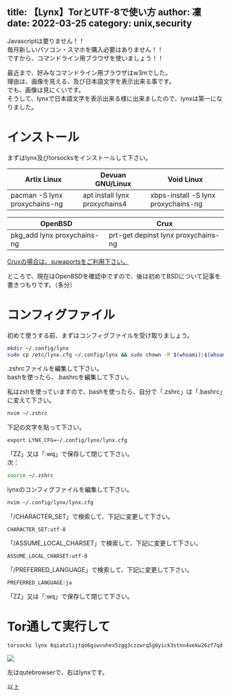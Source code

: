 title: 【Lynx】TorとUTF-8で使い方
author: 凜
date: 2022-03-25
category: unix,security
----
Javascriptは要りません！！\
毎月新しいパソコン・スマホを購入必要はありません！！\
ですから、コマンドライン用ブラウザを使いましょう！！

最近まで、好みなコマンドライン用ブラウザはw3mでした。\
理由は、画像を見える、及び日本語文字を表示出来る事です。\
でも、画像は見にくいです。\
そうして、lynxで日本語文字を表示出来る様に出来ましたので、lynxは第一になりました。

# インストール

まずはlynx及びtorsocksをインストールして下さい。

|          Artix Linux          |        Devuan GNU/Linux       |              Void Linux             |
| ----------------------------- | ----------------------------- | ----------------------------------- |
| pacman -S lynx proxychains-ng | apt install lynx proxychains4 | xbps-install -S lynx proxychains-ng |

|           OpenBSD           |                 Crux                |
| --------------------------- | ----------------------------------- |
| pkg_add lynx proxychains-ng | prt-get depinst lynx proxychains-ng |

[Cruxの場合は、suwaportsをご利用下さい。](https://crux.ninja/portdb/collection/suwaports/)

ところで、現在はOpenBSDを確認中ですので、後は初めてBSDについて記事を書きつもりです。（多分）

# コンフィグファイル

初めて使うする前、まずはコンフィグファイルを受け取りましょう。

```sh
mkdir ~/.config/lynx
sudo cp /etc/lynx.cfg ~/.config/lynx && sudo chown -R $(whoami):$(whoami) ~/.config/lynx
```

.zshrcファイルを編集して下さい。\
bashを使ったら、.bashrcを編集して下さい。

私はzshを使っていますので、bashを使ったら、自分で「.zshrc」は「.bashrc」に変えて下さい。

```sh
nvim ~/.zshrc
```

下記の文字を貼って下さい。

```
export LYNX_CFG=~/.config/lynx/lynx.cfg
```

「ZZ」又は「:wq」で保存して閉じて下さい。\
次：

```sh
source ~/.zshrc
```

lynxのコンフィグファイルを編集して下さい。

```sh
nvim ~/.config/lynx/lynx.cfg
```

「/CHARACTER_SET」で検索して、下記に変更して下さい。

```
CHARACTER_SET:utf-8
```

「/ASSUME_LOCAL_CHARSET」で検索して、下記に変更して下さい。

```
ASSUME_LOCAL_CHARSET:utf-8
```

「/PREFERRED_LANGUAGE」で検索して、下記に変更して下さい。

```
PREFERRED_LANGUAGE:ja
```

「ZZ」又は「:wq」で保存して閉じて下さい。

# Tor通して実行して

```sh
torsocks lynx 6qiatzlijtqo6giwvuhex5zgg3czzwrq5g6yick3stnn4xekw26zf7qd.onion
```

[![](https://ass.technicalsuwako.moe/Screenshot_20220325_092848.png)](https://ass.technicalsuwako.moe/Screenshot_20220325_092848.png)

左はqutebrowserで、右はlynxです。

以上
